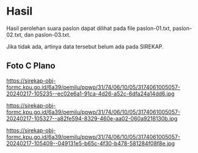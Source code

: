 # Hasil

Hasil perolehan suara paslon dapat dilihat pada file paslon-01.txt, paslon-02.txt, dan paslon-03.txt.

Jika tidak ada, artinya data tersebut belum ada pada SIREKAP.

## Foto C Plano

https://sirekap-obj-formc.kpu.go.id/6a39/pemilu/ppwp/31/74/06/10/05/3174061005057-20240217-105235--ec02e6a1-91ca-4d26-a52c-6dfa24a14dd6.jpg

https://sirekap-obj-formc.kpu.go.id/6a39/pemilu/ppwp/31/74/06/10/05/3174061005057-20240217-105327--a82fe594-8329-460e-aa02-060a9218130b.jpg

https://sirekap-obj-formc.kpu.go.id/6a39/pemilu/ppwp/31/74/06/10/05/3174061005057-20240217-105409--049131e5-b65c-4f30-b478-581284f08f8e.jpg
